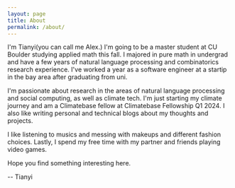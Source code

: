 ```yaml
---
layout: page
title: About
permalink: /about/
---
```


I'm Tianyi(you can call me Alex.) I'm going to be a master student at CU Boulder studying applied math this fall. I majored in pure math in undergrad and have a few years of natural language processing and combinatorics research experience. I've worked a year as a software engineer at a startip in the bay area after graduating from uni.

I'm passionate about research in the areas of natural language processing and social computing, as well as climate tech. I'm just starting my climate journey and am a Climatebase fellow at Climatebase Fellowship Q1 2024. I also like writing personal and technical blogs about my thoughts and projects.

I like listening to musics and messing with makeups and different fashion choices. Lastly, I spend my free time with my partner and friends playing video games.

Hope you find something interesting here.

-- Tianyi
